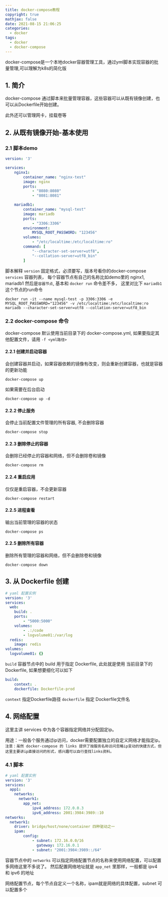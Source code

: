 ```yaml
---
title: docker-compose教程
copyright: true
mathjax: false
date: 2021-08-15 21:06:25
categories:
  - docker
tags:
  - docker
  - docker-compose
---
```

docker-compose是一个本地docker容器管理工具，通过yml脚本实现容器的批量管理,可以理解为k8s的简化版

<!-- more -->

## 1. 简介

docker-compose 通过脚本来批量管理容器，这些容器可以从既有镜像创建，也可以从Dockerfile开始创建。

此外还可以管理网卡，挂载卷等

## 2. 从既有镜像开始-基本使用

### 2.1 脚本demo

```yml
version: '3'

services:
    nginx1:
        container_name: "nginx-test"
        image: nginx
        ports:
            - "8080:8080"
            - "8081:8081"

    mariadb1:
        container_name: "mysql-test"
        image: mariadb
        ports: 
            - "3306:3306"
        environment:
            MYSQL_ROOT_PASSWORD: "123456"
        volumes:
            - "/etc/localtime:/etc/localtime:ro"
        command: [
            "--character-set-server=utf8",
            "--collation-server=utf8_bin"
        ]

```

脚本解释
`version` 固定格式，必须要写，版本号看你的docker-compose
`services` 容器列表， 每个容器节点有自己的名称比如demo里的 nginx1, mariadb1
然后是`容器节点`, 基本和 `docker run` 命令差不多， 这里对比下 `mariadb1` 这个节点的run命令

```
docker run -it --name mysql-test -p 3306:3306 -e MYSQL_ROOT_PASSWORD="123456" -v /etc/localtime:/etc/localtime:ro mariadb --character-set-server=utf8 --collation-server=utf8_bin
```

### 2.2 docker-compose 命令

docker-compose 默认使用当前目录下的 docker-compose.yml, 如果要指定其他配置文件，请用 `-f <yml路径>`

#### 2.2.1 创建并启动容器

会创建容器并启动，如果容器依赖的镜像有改变，则会重新创建容器，也就是容器的更新功能

```
docker-compose up 
```

如果需要在后台启动

```
docker-compose up -d
```

#### 2.2.2 停止服务

会停止当前配置文件管理的所有容器, 不会删除容器

```
docker-compose stop
```

#### 2.2.3 删除停止的容器

会删除已经停止的容器和网络，但不会删除卷和镜像

```
docker-compose rm
```

#### 2.2.4 重启应用

仅仅是重启容器，不会更新容器

```
docker-compose restart
```

#### 2.2.5 进程查看

输出当前管理的容器的状态

```
docker-compose ps
```

#### 2.2.5 删除所有容器

删除所有管理的容器和网络，但不会删除卷和镜像

```
docker-compose down
```

## 3. 从 Dockerfile 创建

```yml
# yaml 配置实例
version: '3'
services:
  web:
    build: .
    ports:
        - "5000:5000"
    volumes:
        - .:/code
        - logvolume01:/var/log
  redis:
    image: redis
volumes:
  logvolume01: {}
```

`build` 容器节点中的 build 用于指定 Dockerfile, 此处就是使用 当前目录下的 Dockerfile, 如果想要细化可以如下
```yml
build:
    context: .
    dockerfile: Dockerfile-prod
```
`context` 指定Dockerfile路径
`dockerfile` 指定 Dockerfile文件名

## 4. 网络配置

这里主讲 services 中为各个容器指定网络并分配固定ip。

用途：一般各个服务通过ip访问，docker需要配置独立的自定义网络才能指定ip。
`注意：虽然 docker-compose 的 links 提供了按服务名称访问忽略ip变动的快捷方式，但这里主要讲ip直接访问的形式，感兴趣可以自行查找links资料。`


### 4.1 脚本

```yml
# yaml 配置实例
version: '3'
services:
  app1:
    networks:
      network1:
        app_net:
            ipv4_address: 172.0.0.3
            ipv6_address: 2001:3984:3989::10
networks:
  network1:
    driver: bridge/host/none/container 四种驱动之一
    ipam:
        config:
            - subnet: 172.16.0.0/16
              gateway: 172.16.0.1
            - subnet: "2001:3984:3989::/64"
```

容器节点中的 `networks` 可以指定网络配置节点的名称来使用网络配置，可以配置多网络这里不多说了。
然后配置网络地址就是 `app_net` 里那样，一般都是 ipv4 和 ipv6 的地址

网络配置节点，每个节点自定义一个名称，ipam就是网络的具体配置，subnet 可以配置多个
